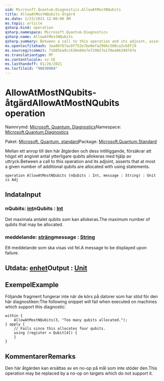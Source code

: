```yaml
---
uid: Microsoft.Quantum.Diagnostics.AllowAtMostNQubits
title: AllowAtMostNQubits-åtgärd
ms.date: 1/23/2021 12:00:00 AM
ms.topic: article
qsharp.kind: operation
qsharp.namespace: Microsoft.Quantum.Diagnostics
qsharp.name: AllowAtMostNQubits
qsharp.summary: Between a call to this operation and its adjoint, asserts that at most a given number of additional qubits are allocated with using statements.
ms.openlocfilehash: 3aa80767ac0f752e7be0efa2966c580ca3cb8f19
ms.sourcegitcommit: 71605ea9cc630e84e7ef29027e1f0ea06299747e
ms.translationtype: MT
ms.contentlocale: sv-SE
ms.lasthandoff: 01/26/2021
ms.locfileid: "98830904"
---
```

# <a name="allowatmostnqubits-operation"></a><span data-ttu-id="acf1b-102">AllowAtMostNQubits-åtgärd</span><span class="sxs-lookup"><span data-stu-id="acf1b-102">AllowAtMostNQubits operation</span></span>

<span data-ttu-id="acf1b-103">Namnrymd: [Microsoft. Quantum. Diagnostics](xref:Microsoft.Quantum.Diagnostics)</span><span class="sxs-lookup"><span data-stu-id="acf1b-103">Namespace: [Microsoft.Quantum.Diagnostics](xref:Microsoft.Quantum.Diagnostics)</span></span>

<span data-ttu-id="acf1b-104">Paket: [Microsoft. Quantum. standard](https://nuget.org/packages/Microsoft.Quantum.Standard)</span><span class="sxs-lookup"><span data-stu-id="acf1b-104">Package: [Microsoft.Quantum.Standard](https://nuget.org/packages/Microsoft.Quantum.Standard)</span></span>


<span data-ttu-id="acf1b-105">Mellan ett anrop till den här åtgärden och dess intilliggande, försäkrar att högst ett angivet antal ytterligare qubits allokeras med hjälp av uttryck.</span><span class="sxs-lookup"><span data-stu-id="acf1b-105">Between a call to this operation and its adjoint, asserts that at most a given number of additional qubits are allocated with using statements.</span></span>

```qsharp
operation AllowAtMostNQubits (nQubits : Int, message : String) : Unit is Adj
```


## <a name="input"></a><span data-ttu-id="acf1b-106">Indata</span><span class="sxs-lookup"><span data-stu-id="acf1b-106">Input</span></span>

### <a name="nqubits--int"></a><span data-ttu-id="acf1b-107">nQubits: [int](xref:microsoft.quantum.lang-ref.int)</span><span class="sxs-lookup"><span data-stu-id="acf1b-107">nQubits : [Int](xref:microsoft.quantum.lang-ref.int)</span></span>

<span data-ttu-id="acf1b-108">Det maximala antalet qubits som kan allokeras.</span><span class="sxs-lookup"><span data-stu-id="acf1b-108">The maximum number of qubits that may be allocated.</span></span>


### <a name="message--string"></a><span data-ttu-id="acf1b-109">meddelande: [sträng](xref:microsoft.quantum.lang-ref.string)</span><span class="sxs-lookup"><span data-stu-id="acf1b-109">message : [String](xref:microsoft.quantum.lang-ref.string)</span></span>

<span data-ttu-id="acf1b-110">Ett meddelande som ska visas vid fel.</span><span class="sxs-lookup"><span data-stu-id="acf1b-110">A message to be displayed upon failure.</span></span>



## <a name="output--unit"></a><span data-ttu-id="acf1b-111">Utdata: [enhet](xref:microsoft.quantum.lang-ref.unit)</span><span class="sxs-lookup"><span data-stu-id="acf1b-111">Output : [Unit](xref:microsoft.quantum.lang-ref.unit)</span></span>



## <a name="example"></a><span data-ttu-id="acf1b-112">Exempel</span><span class="sxs-lookup"><span data-stu-id="acf1b-112">Example</span></span>

<span data-ttu-id="acf1b-113">Följande fragment fungerar inte när de körs på datorer som har stöd för den här diagnostiken:</span><span class="sxs-lookup"><span data-stu-id="acf1b-113">The following snippet will fail when executed on machines which support this diagnostic:</span></span>

```qsharp
within {
    AllowAtMostNQubits(3, "Too many qubits allocated.");
} apply {
    // Fails since this allocates four qubits.
    using (register = Qubit[4]) {
    }
}
```

## <a name="remarks"></a><span data-ttu-id="acf1b-114">Kommentarer</span><span class="sxs-lookup"><span data-stu-id="acf1b-114">Remarks</span></span>

<span data-ttu-id="acf1b-115">Den här åtgärden kan ersättas av en no-op på mål som inte stöder den.</span><span class="sxs-lookup"><span data-stu-id="acf1b-115">This operation may be replaced by a no-op on targets which do not support it.</span></span>